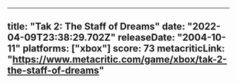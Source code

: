 
---
title: "Tak 2: The Staff of Dreams"
date: "2022-04-09T23:38:29.702Z"
releaseDate: "2004-10-11"
platforms: ["xbox"]
score: 73
metacriticLink: "https://www.metacritic.com/game/xbox/tak-2-the-staff-of-dreams"
---

